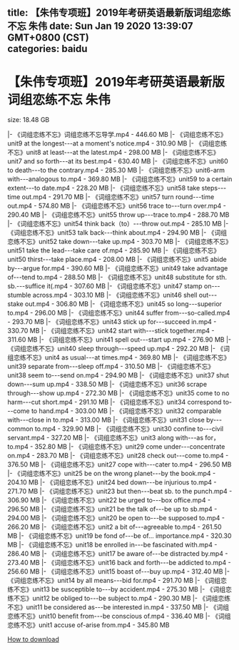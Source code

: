 
title: 【朱伟专项班】2019年考研英语最新版词组恋练不忘 朱伟
date: Sun Jan 19 2020 13:39:07 GMT+0800 (CST)    
categories: baidu
---

# 【朱伟专项班】2019年考研英语最新版词组恋练不忘 朱伟
size: 18.48 GB
 
 
|- 《词组恋练不忘》词组恋练不忘导学.mp4 - 446.60 MB
|- 《词组恋练不忘》unit9 at the longest---at a moment's notice.mp4 - 310.90 MB
|- 《词组恋练不忘》unit8 at least---at the latest.mp4 - 298.00 MB
|- 《词组恋练不忘》unit7 and so forth---at its best.mp4 - 630.40 MB
|- 《词组恋练不忘》unit60 to death---to the contrary.mp4 - 285.30 MB
|- 《词组恋练不忘》unit6-arm with---analogous to.mp4 - 369.80 MB
|- 《词组恋练不忘》unit59 to a certain extent---to date.mp4 - 228.20 MB
|- 《词组恋练不忘》unit58 take steps---time out.mp4 - 291.70 MB
|- 《词组恋练不忘》unit57 turn round---time out.mp4 - 574.80 MB
|- 《词组恋练不忘》unit56 trace to---turn over.mp4 - 290.40 MB
|- 《词组恋练不忘》unit55 throw up---trace to.mp4 - 288.70 MB
|- 《词组恋练不忘》unit54 think back（to）---throw out.mp4 - 285.10 MB
|- 《词组恋练不忘》unit53 talk back---think about.mp4 - 294.90 MB
|- 《词组恋练不忘》unit52 take down---take up.mp4 - 303.70 MB
|- 《词组恋练不忘》unit51 take the lead---take care of.mp4 - 285.90 MB
|- 《词组恋练不忘》unit50 thirst---take place.mp4 - 208.00 MB
|- 《词组恋练不忘》unit5 abide  by---argue for.mp4 - 390.60 MB
|- 《词组恋练不忘》unit49 take advantage of---tend to.mp4 - 288.50 MB
|- 《词组恋练不忘》unit48 substitute for sth. sb.---suffice it(.mp4 - 307.60 MB
|- 《词组恋练不忘》unit47 stamp on---stumble across.mp4 - 303.10 MB
|- 《词组恋练不忘》unit46 shell out---stake out.mp4 - 306.80 MB
|- 《词组恋练不忘》unit45 so long---superior to.mp4 - 296.00 MB
|- 《词组恋练不忘》unit44 suffer from---so-called.mp4 - 293.70 MB
|- 《词组恋练不忘》unit43 stick up for---succeed in.mp4 - 330.70 MB
|- 《词组恋练不忘》unit42 start with---stick together.mp4 - 311.60 MB
|- 《词组恋练不忘》unit41 spell out---start up.mp4 - 276.90 MB
|- 《词组恋练不忘》unit40 sleep through---speed  up.mp4 - 292.20 MB
|- 《词组恋练不忘》unit4 as usual---at times.mp4 - 369.80 MB
|- 《词组恋练不忘》unit39 separate from---sleep off.mp4 - 310.50 MB
|- 《词组恋练不忘》unit38 seem to---send on.mp4 - 294.90 MB
|- 《词组恋练不忘》unit37 shut down---sum up.mp4 - 338.50 MB
|- 《词组恋练不忘》unit36 scrape through---show up.mp4 - 272.30 MB
|- 《词组恋练不忘》unit35 come to no harm---cut short.mp4 - 291.10 MB
|- 《词组恋练不忘》unit34 correspond to---come to hand.mp4 - 303.00 MB
|- 《词组恋练不忘》unit32 comparable with---close in to.mp4 - 313.00 MB
|- 《词组恋练不忘》unit31 close by---common to.mp4 - 329.90 MB
|- 《词组恋练不忘》unit30 confine to---civil servant.mp4 - 327.20 MB
|- 《词组恋练不忘》unit3 along with---as for，to.mp4 - 352.80 MB
|- 《词组恋练不忘》unit29 come under---concentrate on.mp4 - 283.70 MB
|- 《词组恋练不忘》unit28 check out---come to.mp4 - 376.50 MB
|- 《词组恋练不忘》unit27 cope with---cater to.mp4 - 296.50 MB
|- 《词组恋练不忘》unit25 be on the wrong planet---by the book.mp4 - 204.10 MB
|- 《词组恋练不忘》unit24 bed down---be injurious to.mp4 - 271.70 MB
|- 《词组恋练不忘》unit23 but then---beat sb. to the punch.mp4 - 306.90 MB
|- 《词组恋练不忘》unit22 be urged to---box office.mp4 - 296.50 MB
|- 《词组恋练不忘》unit21 be the talk of---be up to sb.mp4 - 294.00 MB
|- 《词组恋练不忘》unit20 be open to---be supposed to.mp4 - 266.20 MB
|- 《词组恋练不忘》unit2 a bit of---agreeable to.mp4 - 261.50 MB
|- 《词组恋练不忘》unit19 be fond of---be of... importance.mp4 - 320.30 MB
|- 《词组恋练不忘》unit18 be enrolled in---be fascinated with.mp4 - 286.40 MB
|- 《词组恋练不忘》unit17 be aware of---be distracted by.mp4 - 273.40 MB
|- 《词组恋练不忘》unit16 back and forth---be addicted to.mp4 - 256.60 MB
|- 《词组恋练不忘》unit15 boast of---buy up.mp4 - 312.40 MB
|- 《词组恋练不忘》unit14 by all means---bid for.mp4 - 291.70 MB
|- 《词组恋练不忘》unit13 be susceptible to---by accident.mp4 - 275.30 MB
|- 《词组恋练不忘》unit12 be obliged to---be subject to.mp4 - 290.30 MB
|- 《词组恋练不忘》unit11 be considered as---be interested in.mp4 - 337.50 MB
|- 《词组恋练不忘》unit10 benefit from---be conscious of.mp4 - 336.40 MB
|- 《词组恋练不忘》unit1 accuse of-arise from.mp4 - 345.80 MB

[How to download](https://bpcam.bemobtrk.com/go/2ceec3aa-1ca2-46d6-b9ff-aaa5c184517c?jno=2417)